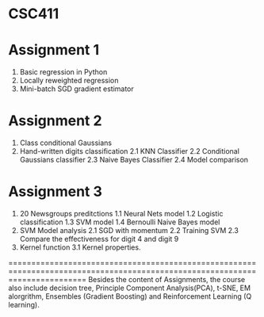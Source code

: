 # CSC411

Assignment 1
=============================================================================================================================
1. Basic regression in Python
2. Locally reweighted regression
3. Mini-batch SGD gradient estimator

Assignment 2
=============================================================================================================================
1. Class conditional Gaussians
2. Hand-written digits classification
  2.1 KNN Classifier
  2.2 Conditional Gaussians classifier
  2.3 Naive Bayes Classifier
  2.4 Model comparison
  
Assignment 3
=============================================================================================================================
1. 20 Newsgroups preditctions
  1.1 Neural Nets model
  1.2 Logistic classification
  1.3 SVM model
  1.4 Bernoulli Naive Bayes model
2. SVM Model analysis
  2.1 SGD with momentum
  2.2 Training SVM
  2.3 Compare the effectiveness for digit 4 and digit 9
3. Kernel function
  3.1 Kernel properties.
  
=============================================================================================================================
Besides the content of Assignments, the course also include decision tree, Principle Component Analysis(PCA), t-SNE, EM alorgrithm, Ensembles (Gradient Boosting) and Reinforcement Learning (Q learning). 
